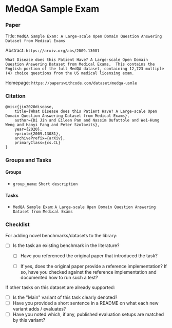 # MedQA Sample Exam

### Paper

Title: `MedQA Sample Exam: A Large-scale Open Domain Question Answering Dataset from Medical Exams`

Abstract: `https://arxiv.org/abs/2009.13081`

`What Disease does this Patient Have? A Large-scale Open Domain Question Answering Dataset from Medical Exams, 
This contains the English portion of the full MedQA dataset, containing 12,723 multiple (4) choice questions from the US medical licensing exam.`

Homepage: `https://paperswithcode.com/dataset/medqa-usmle`


### Citation

```
@misc{jin2020disease,
    title={What Disease does this Patient Have? A Large-scale Open Domain Question Answering Dataset from Medical Exams}, 
    author={Di Jin and Eileen Pan and Nassim Oufattole and Wei-Hung Weng and Hanyi Fang and Peter Szolovits},
    year={2020},
    eprint={2009.13081},
    archivePrefix={arXiv},
    primaryClass={cs.CL}
}
```

### Groups and Tasks

#### Groups

* `group_name`: `Short description`

#### Tasks

* `MedQA Sample Exam`: `A Large-scale Open Domain Question Answering Dataset from Medical Exams`

### Checklist

For adding novel benchmarks/datasets to the library:
* [ ] Is the task an existing benchmark in the literature?
  * [ ] Have you referenced the original paper that introduced the task?
  * [ ] If yes, does the original paper provide a reference implementation? If so, have you checked against the reference implementation and documented how to run such a test?


If other tasks on this dataset are already supported:
* [ ] Is the "Main" variant of this task clearly denoted?
* [ ] Have you provided a short sentence in a README on what each new variant adds / evaluates?
* [ ] Have you noted which, if any, published evaluation setups are matched by this variant?

